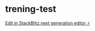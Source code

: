 # trening-test

[Edit in StackBlitz next generation editor ⚡️](https://stackblitz.com/~/github.com/ArnePiero/trening-test)